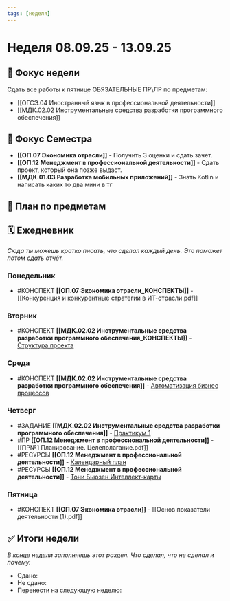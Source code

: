 ```yaml
---
tags: [неделя]
---
```

# Неделя 08.09.25 - 13.09.25

## 🎯 Фокус недели
Сдать все работы к пятнице
ОБЯЗАТЕЛЬНЫЕ ПР\ЛР по предметам:
- [[ОГСЭ.04 Иностранный язык в профессиональной деятельности]]
- [[МДК.02.02 Инструментальные средства разработки программного обеспечения]]


## 🎯 Фокус Семестра
- **[[ОП.07 Экономика отрасли]]** - Получить 3 оценки и сдать зачет.
- **[[ОП.12 Менеджмент в профессиональной деятельности]]** - Сдать проект, который она позже выдаст.
- **[[МДК.01.03 Разработка мобильных приложений]]** - Знать Kotlin и написать каких то два мини в тг

## 📝 План по предметам


## 🗓 Ежедневник
*Сюда ты можешь кратко писать, что сделал каждый день. Это поможет потом сдать отчёт.*

### Понедельник
- #КОНСПЕКТ **[[ОП.07 Экономика отрасли_КОНСПЕКТЫ]]** - [[Конкуренция и конкурентные стратегии в ИТ-отрасли.pdf]]

### Вторник
- #КОНСПЕКТ **[[МДК.02.02 Инструментальные средства разработки программного обеспечения_КОНСПЕКТЫ]]** - [Структура проекта](https://storage14.eljur.ru/storage/c97f0186a28550b30845ed30a0fd7f59?filename=Структура+проекта.pptx&domain=kmpo)

### Среда
- #КОНСПЕКТ  **[[МДК.02.02 Инструментальные средства разработки программного обеспечения]]** - [Автоматизация бизнес процессов](https://storage14.eljur.ru/storage/10d8ea827172f2c683efab4172694286?filename=Автоматизация+бизнес-процессов.pptx&domain=kmpo)

### Четверг
- #ЗАДАНИЕ **[[МДК.02.02 Инструментальные средства разработки программного обеспечения]]** - [Практикум 1](https://storage14.eljur.ru/storage/6ae0054032fd30f24e45836bdfac2056?filename=Практикум+1.docx&domain=kmpo)
- #ПР **[[ОП.12 Менеджмент в профессиональной деятельности]]** - [[ПР№1 Планирование. Целеполагание.pdf]]
-  #РЕСУРСЫ **[[ОП.12 Менеджмент в профессиональной деятельности]]**  - [Календарный план](https://storage14.eljur.ru/storage/13741aaede09eb71d5c68891098028a6?filename=Календарный_план.xlsx&domain=kmpo)
- #РЕСУРСЫ **[[ОП.12 Менеджмент в профессиональной деятельности]]**  - [Тони Бьюзен Интеллект-карты](https://storage14.eljur.ru/storage/437d6bbb0c731eba592536b7d1fa4deb?filename=Тони+Бьюзен+Интеллект-карты.epub&domain=kmpo)

### Пятница
- #КОНСПЕКТ **[[ОП.07 Экономика отрасли]]** - [[Основ показатели деятельности (1).pdf]]

## ✅ Итоги недели
*В конце недели заполняешь этот раздел. Что сделал, что не сделал и почему.*

- Сдано:
- Не сдано:
- Перенести на следующую неделю: